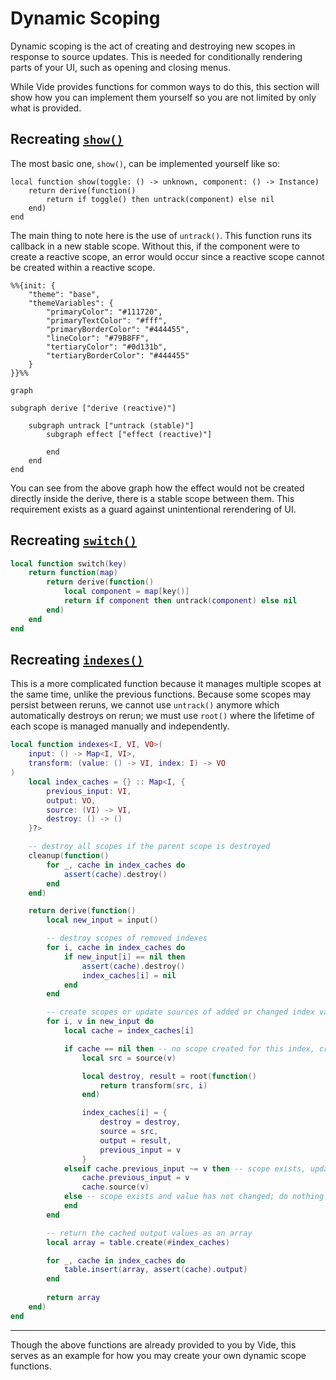 # Dynamic Scoping

Dynamic scoping is the act of creating and destroying new scopes in response to
source updates. This is needed for conditionally rendering parts of your UI,
such as opening and closing menus.

While Vide provides functions for common ways to do this, this section will
show how you can implement them yourself so you are not limited by only what is
provided.

## Recreating [`show()`](/api/reactivity-dynamic#show-reactive)

The most basic one, `show()`, can be
implemented yourself like so:

```luau
local function show(toggle: () -> unknown, component: () -> Instance)
    return derive(function()
        return if toggle() then untrack(component) else nil
    end)
end
```

The main thing to note here is the use of `untrack()`. This function runs its
callback in a new stable scope. Without this, if the component were to create
a reactive scope, an error would occur since a reactive scope cannot be created
within a reactive scope.

```mermaid
%%{init: {
    "theme": "base",
    "themeVariables": {
        "primaryColor": "#111720",
        "primaryTextColor": "#fff",
        "primaryBorderColor": "#444455",
        "lineColor": "#79B8FF",
        "tertiaryColor": "#0d131b",
        "tertiaryBorderColor": "#444455"
    }
}}%%

graph

subgraph derive ["derive (reactive)"]

    subgraph untrack ["untrack (stable)"]
        subgraph effect ["effect (reactive)"]

        end
    end
end
```

You can see from the above graph how the effect would not be created directly
inside the derive, there is a stable scope between them. This requirement exists
as a guard against unintentional rerendering of UI.

## Recreating [`switch()`](/api/reactivity-dynamic#switch-reactive)

```lua
local function switch(key)
    return function(map)
        return derive(function()
            local component = map[key()]
            return if component then untrack(component) else nil
        end)
    end
end
```

## Recreating [`indexes()`](/api/reactivity-dynamic#indexes-reactive)

This is a more complicated function because it manages multiple scopes at the
same time, unlike the previous functions. Because some scopes may persist
between reruns, we cannot use `untrack()` anymore which automatically destroys
on rerun; we must use `root()` where the lifetime of each scope is managed
manually and independently.

```lua
local function indexes<I, VI, VO>(
    input: () -> Map<I, VI>,
    transform: (value: () -> VI, index: I) -> VO
)
    local index_caches = {} :: Map<I, {
        previous_input: VI,
        output: VO,
        source: (VI) -> VI,
        destroy: () -> ()
    }?>

    -- destroy all scopes if the parent scope is destroyed
    cleanup(function()
        for _, cache in index_caches do
            assert(cache).destroy()
        end
    end)

    return derive(function()
        local new_input = input()

        -- destroy scopes of removed indexes
        for i, cache in index_caches do
            if new_input[i] == nil then
                assert(cache).destroy()
                index_caches[i] = nil
            end
        end

        -- create scopes or update sources of added or changed index values
        for i, v in new_input do
            local cache = index_caches[i]

            if cache == nil then -- no scope created for this index, create one
                local src = source(v)

                local destroy, result = root(function()
                    return transform(src, i)
                end)

                index_caches[i] = {
                    destroy = destroy,
                    source = src,
                    output = result,
                    previous_input = v
                }
            elseif cache.previous_input ~= v then -- scope exists, update source
                cache.previous_input = v
                cache.source(v)
            else -- scope exists and value has not changed; do nothing
            end
        end

        -- return the cached output values as an array
        local array = table.create(#index_caches)

        for _, cache in index_caches do
            table.insert(array, assert(cache).output)
        end
        
        return array
    end)
end
```

--------------------------------------------------------------------------------

Though the above functions are already provided to you by Vide, this serves as
an example for how you may create your own dynamic scope functions.
